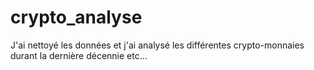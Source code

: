 # crypto_analyse
J'ai nettoyé les données et j'ai analysé les différentes crypto-monnaies 
durant la dernière décennie etc...